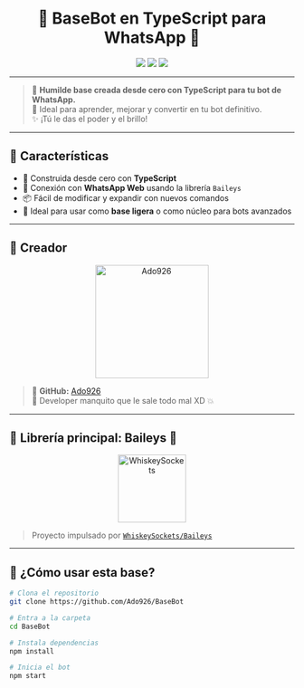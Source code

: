 <h1 align="center">🌟 BaseBot en TypeScript para WhatsApp 🌟</h1>

<p align="center">
  <img src="https://img.shields.io/badge/Estado-Activa-green?style=flat-square"/>
  <img src="https://img.shields.io/badge/TypeScript-%23007ACC.svg?style=flat-square&logo=typescript&logoColor=white"/>
  <img src="https://img.shields.io/github/stars/Ado926/BaseBot?style=social"/>
</p>

---

> 🧩 **Humilde base creada desde cero con TypeScript para tu bot de WhatsApp.**  
> 🚀 Ideal para aprender, mejorar y convertir en tu bot definitivo.  
> ✨ ¡Tú le das el poder y el brillo!

---

## 🚀 Características

- 🧠 Construida desde cero con **TypeScript**
- 🤖 Conexión con **WhatsApp Web** usando la librería `Baileys`
- 📦 Fácil de modificar y expandir con nuevos comandos
- 🧩 Ideal para usar como **base ligera** o como núcleo para bots avanzados

---

## 👑 Creador

<p align="center">
  <a href="https://github.com/Ado926">
    <img src="https://github.com/Ado926.png" width="200" alt="Ado926"/>
  </a>
</p>

> 💬 **GitHub:** [Ado926](https://github.com/Ado926)  
> 🧠 Developer manquito que le sale todo mal XD 💥

---

## 🧠 Librería principal: Baileys 👾

<p align="center">
  <a href="https://github.com/WhiskeySockets/Baileys">
    <img src="https://github.com/WhiskeySockets.png" width="120" alt="WhiskeySockets"/>
  </a>
</p>

> Proyecto impulsado por [`WhiskeySockets/Baileys`](https://github.com/WhiskeySockets/Baileys)

---

## 📂 ¿Cómo usar esta base?

```bash
# Clona el repositorio
git clone https://github.com/Ado926/BaseBot

# Entra a la carpeta
cd BaseBot

# Instala dependencias
npm install

# Inicia el bot
npm start
